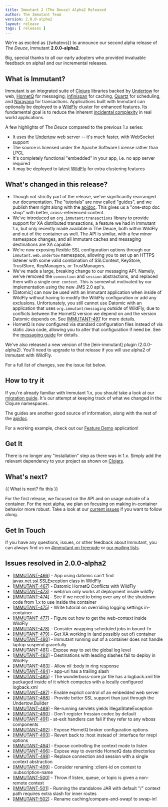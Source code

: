 ```yaml
---
title: Immutant 2 (The Deuce) Alpha2 Released
author: The Immutant Team
version: 2.0.0-alpha2
layout: release
tags: [ releases ]
---
```


We're as excited as {{whatevs}} to
announce our second alpha release of *The Deuce*, Immutant
**2.0.0-alpha2**.

Big, special thanks to all our early adopters who provided invaluable
feedback on alpha1 and our incremental releases.

## What is Immutant?

Immutant is an integrated suite of [Clojure](http://clojure.org)
libraries backed by [Undertow] for web, [HornetQ] for messaging,
[Infinispan] for caching, [Quartz] for scheduling, and [Narayana] for
transactions. Applications built with Immutant can optionally be
deployed to a [WildFly] cluster for enhanced features. Its fundamental
goal is to reduce the inherent
[incidental complexity](http://en.wikipedia.org/wiki/Accidental_complexity)
in real world applications.

A few highlights of *The Deuce* compared to the previous 1.x series:

* It uses the [Undertow] web server -- it's much faster, with WebSocket support
* The source is licensed under the Apache Software License rather than LPGL
* It's completely functional "embedded" in your app, i.e. no app server required
* It may be deployed to latest [WildFly] for extra clustering features

## What's changed in this release?

* Though not strictly part of the release, we've significantly
  rearranged our documentation. The "tutorials" are now called
  "guides", and we publish them right along with the [apidoc]. This
  gives us a "one-stop doc shop" with better, cross-referenced
  content.
* We've introduced an `org.immutant/transactions` library to provide
  support for XA distributed transactions, a feature we had in
  Immutant 1.x, but only recently made available in The Deuce, both
  within WildFly and out of the container as well. The API is similar,
  with a few minor namespace changes, and all Immutant caches and
  messaging destinations are XA capable.
* We're now exposing flexible SSL configuration options through our
  `immutant.web.undertow` namespace, allowing you to set up an HTTPS
  listener with some valid combination of SSLContext, KeyStore,
  TrustStore, KeyManagers, or TrustManagers.
* We've made a large, breaking change to our messaging API. Namely,
  we've removed the `connection` and `session` abstractions, and
  replaced them with a single one: `context`. This is somewhat
  motivated by our implementation using the new JMS 2.0 api's.
* [Datomic] can now be used with an Immutant application when inside
  of WildFly without having to modify the WildFly configuration or add
  any exclusions. Unfortunately, you still cannot use Datomic with an
  application that uses `org.immutant/messaging` *outside* of WildFly,
  due to conflicts between the HornetQ version we depend on and the
  version Datomic depends on. See [IMMUTANT-497] for more details.
* HornetQ is now configured via standard configuration files instead
  of via static Java code, allowing you to alter that configuration if
  need be. See the [messaging guide] for details.

We've also released a new version of the [lein-immutant] plugin
(2.0.0-alpha2). You'll need to upgrade to that release if you will use
alpha2 of Immutant with WildFly.

For a full list of changes, see the issue list below.

## How to try it

If you're already familiar with Immutant 1.x, you should take a look
at our [migration guide]. It's our attempt at keeping track of what we
changed in the Clojure namespaces.

The guides are another good source of information, along with the
rest of the [apidoc].

For a working example, check out our [Feature Demo] application!

## Get It

There is no longer any "installation" step as there was in 1.x. Simply
add the relevant dependency to your project as shown on [Clojars].

## What's next?

{{ What is next? fix this }}

For the first release, we focused on the API and on usage outside of a
container. For the next alpha, we plan on focusing on making
in-container behavior more robust. Take a look at our [current issues]
if you want to follow along.

## Get In Touch

If you have any questions, issues, or other feedback about Immutant,
you can always find us on [#immutant on freenode](/community/) or
[our mailing lists](/community/mailing_lists).


## Issues resolved in 2.0.0-alpha2

<ul>
<li>[<a href='https://issues.jboss.org/browse/IMMUTANT-466'>IMMUTANT-466</a>] -         App using datomic can&#39;t find javax.net.ssl.SSLException class in WildFly</li>
<li>[<a href='https://issues.jboss.org/browse/IMMUTANT-467'>IMMUTANT-467</a>] -         Datomic HornetQ Conflicts with WildFly</li>
<li>[<a href='https://issues.jboss.org/browse/IMMUTANT-473'>IMMUTANT-473</a>] -         web/run only works at deployment inside wildfly</li>
<li>[<a href='https://issues.jboss.org/browse/IMMUTANT-474'>IMMUTANT-474</a>] -         See if we need to bring over any of the shutdown code from 1.x to use inside the container</li>
<li>[<a href='https://issues.jboss.org/browse/IMMUTANT-475'>IMMUTANT-475</a>] -         Write tutorial on overriding logging settings in-container</li>
<li>[<a href='https://issues.jboss.org/browse/IMMUTANT-477'>IMMUTANT-477</a>] -         Figure out how to get the web-context inside WildFly</li>
<li>[<a href='https://issues.jboss.org/browse/IMMUTANT-478'>IMMUTANT-478</a>] -         Consider wrapping scheduled jobs in bound-fn</li>
<li>[<a href='https://issues.jboss.org/browse/IMMUTANT-479'>IMMUTANT-479</a>] -         Get XA working in (and possibly out of) container</li>
<li>[<a href='https://issues.jboss.org/browse/IMMUTANT-480'>IMMUTANT-480</a>] -         Immutant running out of a container does not handle laptop suspend gracefully</li>
<li>[<a href='https://issues.jboss.org/browse/IMMUTANT-481'>IMMUTANT-481</a>] -         Expose way to set the global log level</li>
<li>[<a href='https://issues.jboss.org/browse/IMMUTANT-482'>IMMUTANT-482</a>] -         Destinations with leading slashes fail to deploy in WildFly</li>
<li>[<a href='https://issues.jboss.org/browse/IMMUTANT-483'>IMMUTANT-483</a>] -         Allow nil :body in ring response</li>
<li>[<a href='https://issues.jboss.org/browse/IMMUTANT-484'>IMMUTANT-484</a>] -         app-uri has a trailing slash</li>
<li>[<a href='https://issues.jboss.org/browse/IMMUTANT-485'>IMMUTANT-485</a>] -         The wunderboss-core jar file has a logback.xml file packaged inside of it which competes with a locally configured logback.xml</li>
<li>[<a href='https://issues.jboss.org/browse/IMMUTANT-487'>IMMUTANT-487</a>] -         Enable explicit control of an embedded web server</li>
<li>[<a href='https://issues.jboss.org/browse/IMMUTANT-488'>IMMUTANT-488</a>] -         Provide better SSL support than just through the Undertow.Builder</li>
<li>[<a href='https://issues.jboss.org/browse/IMMUTANT-489'>IMMUTANT-489</a>] -         Re-running servlets yields IllegalStateException</li>
<li>[<a href='https://issues.jboss.org/browse/IMMUTANT-490'>IMMUTANT-490</a>] -         Don&#39;t register fressian codec by default</li>
<li>[<a href='https://issues.jboss.org/browse/IMMUTANT-491'>IMMUTANT-491</a>] -         at-exit handlers can fail if they refer to any wboss components</li>
<li>[<a href='https://issues.jboss.org/browse/IMMUTANT-492'>IMMUTANT-492</a>] -         Expose HornetQ broker configuration options</li>
<li>[<a href='https://issues.jboss.org/browse/IMMUTANT-493'>IMMUTANT-493</a>] -         Revert back to :host instead of :interface for nrepl options</li>
<li>[<a href='https://issues.jboss.org/browse/IMMUTANT-494'>IMMUTANT-494</a>] -         Expose controlling the context mode to listen</li>
<li>[<a href='https://issues.jboss.org/browse/IMMUTANT-496'>IMMUTANT-496</a>] -         Expose way to override HornetQ data directories</li>
<li>[<a href='https://issues.jboss.org/browse/IMMUTANT-498'>IMMUTANT-498</a>] -         Replace connection and session with a single context abstraction</li>
<li>[<a href='https://issues.jboss.org/browse/IMMUTANT-499'>IMMUTANT-499</a>] -         Consider renaming :client-id on context to :subscription-name</li>
<li>[<a href='https://issues.jboss.org/browse/IMMUTANT-500'>IMMUTANT-500</a>] -         Throw if listen, queue, or topic is given a non-remote context</li>
<li>[<a href='https://issues.jboss.org/browse/IMMUTANT-501'>IMMUTANT-501</a>] -         Running the standalone JAR with default &quot;/&quot; context path requires extra slash for inner routes</li>
<li>[<a href='https://issues.jboss.org/browse/IMMUTANT-502'>IMMUTANT-502</a>] -         Rename caching/compare-and-swap! to swap-in!</li>
</ul>


[Clojars]: https://clojars.org/org.immutant/immutant
[apidoc]: /documentation/2.0.0-alpha2/apidoc/
[migration guide]: /documentation/2.0.0-alpha2/apidoc/guide-migration.html
[messaging guide]: /documentation/2.0.0-alpha2/apidoc/guide-messaging.html
[WildFly]: http://wildfly.org/
[Feature Demo]: https://github.com/immutant/feature-demo
[Infinispan]: http://infinispan.org
[HornetQ]: http://hornetq.org
[Undertow]: http://undertow.io
[Quartz]: http://quartz-scheduler.org/
[current issues]: https://issues.jboss.org/browse/IMMUTANT
[IMMUTANT-497]: https://issues.jboss.org/browse/IMMUTANT-497
[Narayana]: http://www.jboss.org/narayana

